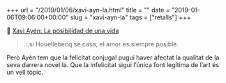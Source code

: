 +++
url = "/2019/01/06/xavi-ayn-la.html"
title = ""
date = "2019-01-06T09:06:00+00:00"
slug = "xavi-ayn-la"
tags = ["retalls"]
+++

📎 [Xavi Ayén: La posibilidad de una vida](https://www.lavanguardia.com/opinion/20190106/453954643553/la-posibilidad-de-una-vida.html?facet=amp&__twitter_impression=true)

> …si Houellebecq se casa, el amor es siempre posible.

Però Ayén tem que la felicitat conjugal pugui haver afectat la qualitat de la seva darrera novel·la. Que la infelicitat sigui l’única font legítima de l’art és un vell tòpic.

